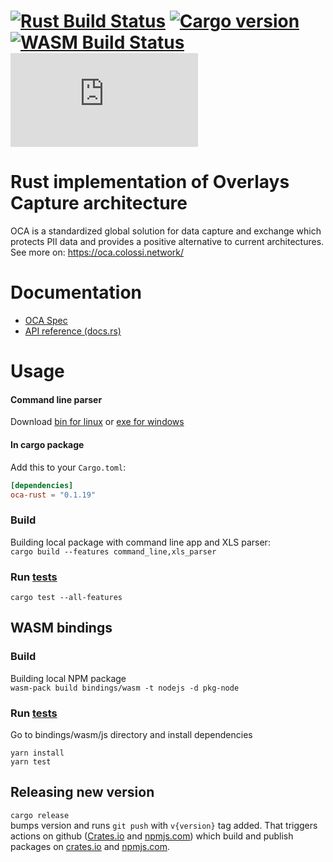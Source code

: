 # [![Rust Build Status]][Rust actions] [![Cargo version]][crates.io] [![WASM Build Status]][WASM actions] [![NPM version]][npmjs.com]

[Rust Build Status]: https://github.com/THCLab/oca-rust/actions/workflows/rust.yml/badge.svg?branch=main
[Rust actions]: https://github.com/THCLab/oca-rust/actions/workflows/rust.yml
[Cargo version]: https://img.shields.io/crates/v/oca-rust
[crates.io]: https://crates.io/crates/oca-rust
[WASM Build Status]: https://github.com/THCLab/oca-rust/actions/workflows/wasm.yml/badge.svg?branch=main
[WASM actions]: https://github.com/THCLab/oca-rust/actions/workflows/wasm.yml
[NPM version]: https://img.shields.io/npm/v/oca.js
[npmjs.com]: https://www.npmjs.com/package/oca.js
[Crates.io actions]: https://github.com/THCLab/oca-rust/actions/workflows/create.yml
[npmjs.com actions]: https://github.com/THCLab/oca-rust/actions/workflows/npm-publish.yml

[parser.bin release]: https://github.com/THCLab/oca-rust/releases/latest/download/parser.bin
[parser.exe release]: https://github.com/THCLab/oca-rust/releases/latest/download/parser.exe

# Rust implementation of Overlays Capture architecture

OCA is a standardized global solution for data capture and exchange which
protects PII data and provides a positive alternative to current architectures.
See more on: <https://oca.colossi.network/>

# Documentation

- [OCA Spec](https://the-human-colossus-foundation.github.io/oca-spec/)
- [API reference (docs.rs)](https://docs.rs/oca-rust)


# Usage

#### Command line parser

Download [bin for linux][parser.bin release] or [exe for windows][parser.exe release]

#### In cargo package

Add this to your `Cargo.toml`:

```toml
[dependencies]
oca-rust = "0.1.19"
```

### Build

Building local package with command line app and XLS parser:  
`cargo build --features command_line,xls_parser`

### Run [tests](tests)

`cargo test --all-features`

## WASM bindings

### Build

Building local NPM package  
`wasm-pack build bindings/wasm -t nodejs -d pkg-node`  

### Run [tests](bindings/wasm/js/test)

Go to bindings/wasm/js directory and install dependencies  

```
yarn install
yarn test
```

## Releasing new version

`cargo release`  
bumps version and runs `git push` with `v{version}` tag added.
That triggers actions on github
([Crates.io][Crates.io actions] and [npmjs.com][npmjs.com actions])
which build and publish packages on [crates.io][crates.io] and [npmjs.com][npmjs.com].
